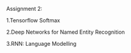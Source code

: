 Assignment 2:

1.Tensorflow Softmax

2.Deep Networks for Named Entity Recognition

3.RNN: Language Modelling
